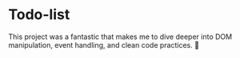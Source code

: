 # Todo-list
This project was a fantastic that makes me  to dive deeper into DOM manipulation, event handling, and clean code practices. 🎯
